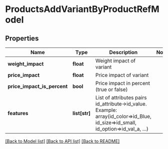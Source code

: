 # ProductsAddVariantByProductRefModel

## Properties
Name | Type | Description | Notes
------------ | ------------- | ------------- | -------------
**weight_impact** | **float** | Weight impact of variant | 
**price_impact** | **float** | Price impact of variant | 
**price_impact_is_percent** | **bool** | Price impact in percent (true or false) | 
**features** | **list[str]** | List of attributes pairs id_attribute-&gt;id_value. Example: array(id_color&#x3D;&gt;id_Blue, id_size&#x3D;&gt;id_small, id_option&#x3D;&gt;id_val_a, ...) | 

[[Back to Model list]](../README.md#documentation-for-models) [[Back to API list]](../README.md#documentation-for-api-endpoints) [[Back to README]](../README.md)

